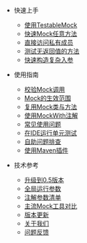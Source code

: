 - 快速上手
  - [使用TestableMock](zh-cn/doc/setup.md)
  - [快速Mock任意方法](zh-cn/doc/use-mock.md)
  - [直接访问私有成员](zh-cn/doc/private-accessor.md)
  - [测试无返回值的方法](zh-cn/doc/test-void-method.md)
  - [快速构造复杂入参](zh-cn/doc/parameter-constructor.md)

- 使用指南
  - [校验Mock调用](zh-cn/doc/invoke-matcher.md)
  - [Mock的生效范围](zh-cn/doc/scope-of-mock.md)
  - [复用Mock类与方法](zh-cn/doc/mock-method-reusing.md)
  - [使用MockWith注解](zh-cn/doc/use-mock-with.md)
  - [常见使用问题](zh-cn/doc/frequently-asked-questions.md)
  - [在IDE运行单元测试](zh-cn/doc/use-in-ide.md)
  - [自助问题排查](zh-cn/doc/troubleshooting.md)
  - [使用Maven插件](zh-cn/doc/use-maven-plugin.md)

- 技术参考
  - [升级到0.5版本](zh-cn/doc/upgrade-to-v05.md)
  - [全局运行参数](zh-cn/doc/javaagent-args.md)
  - [注解参数清单](zh-cn/doc/annotations.md)
  - [主流Mock工具对比](zh-cn/doc/comparation.md)
  - [版本更新](zh-cn/doc/release-note.md)
  - [关于我们](zh-cn/doc/about-us.md)
  - [问题反馈](zh-cn/doc/feedback.md)
